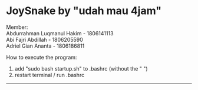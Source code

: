 # JoySnake by "udah mau 4jam"

Member:  
Abdurrahman Luqmanul Hakim - 1806141113  
Abi Fajri Abdillah - 1806205590  
Adriel Gian Ananta - 1806186811  

How to execute the program:  
1. add "sudo bash startup.sh" to .bashrc (without the " ")  
2. restart terminal / run .bashrc

----------
